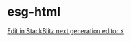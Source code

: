 # esg-html

[Edit in StackBlitz next generation editor ⚡️](https://stackblitz.com/~/github.com/Ophealia/esg-html)
